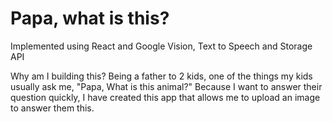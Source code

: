 # Papa, what is this?

Implemented using React and Google Vision, Text to Speech and Storage API

Why am I building this?
Being a father to 2 kids, one of the things my kids usually ask me, "Papa, What is this animal?"
Because I want to answer their question quickly, I have created this app that allows me to upload an image to answer them this.